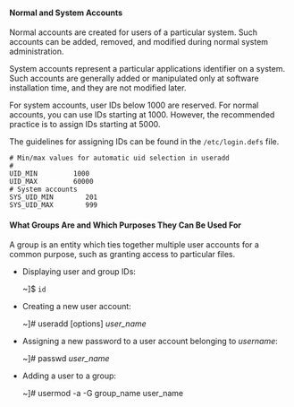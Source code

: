 
#### Normal and System Accounts

Normal accounts are created for users of a particular system. Such accounts can be added, removed, and modified during normal system administration.

System accounts represent a particular applications identifier on a system. Such accounts are generally added or manipulated only at software installation time, and they are not modified later.

For system accounts, user IDs below 1000 are reserved. For normal accounts, you can use IDs starting at 1000. However, the recommended practice is to assign IDs starting at 5000.

The guidelines for assigning IDs can be found in the `/etc/login.defs` file.

```
# Min/max values for automatic uid selection in useradd
#
UID_MIN         1000
UID_MAX         60000
# System accounts
SYS_UID_MIN        201
SYS_UID_MAX        999
```

#### What Groups Are and Which Purposes They Can Be Used For

A group is an entity which ties together multiple user accounts for a common purpose, such as granting access to particular files.

- Displaying user and group IDs:
    
    ~]$ `id`
    
- Creating a new user account:
    
    ~]# useradd [options] _user_name_
    
- Assigning a new password to a user account belonging to _username_:
    
    ~]# passwd _user_name_
    
- Adding a user to a group:
    
    ~]# usermod -a -G group_name user_name

